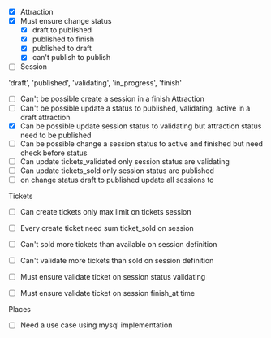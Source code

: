 
- [x] Attraction
- [x] Must ensure change status 
  - [x] draft to published
  - [x] published to finish
  - [x] published to draft
  - [x] can't publish to publish

- [ ] Session

'draft', 'published', 'validating', 'in_progress', 'finish'

- [ ] Can't be possible create a session in a finish Attraction
- [ ] Can't be possible update a status to published, validating, active in a draft attraction
- [x] Can be possible update session status to validating but attraction status need to be published
- [ ] Can be possible change a session status to active and finished but need check before status
- [ ] Can update tickets_validated only session status are validating
- [ ] Can update tickets_sold only session status are published
- [ ] on change status draft to published update all sessions to

Tickets 
- [ ] Can create tickets only max limit on tickets session 
- [ ] Every create ticket need sum ticket_sold on session
- [ ] Can't sold more tickets than available on session definition
- [ ] Can't validate more tickets than sold on session definition
- [ ] Must ensure validate ticket on session status validating
- [ ] Must ensure validate ticket on session finish_at time


Places 
- [ ] Need a use case using mysql implementation



